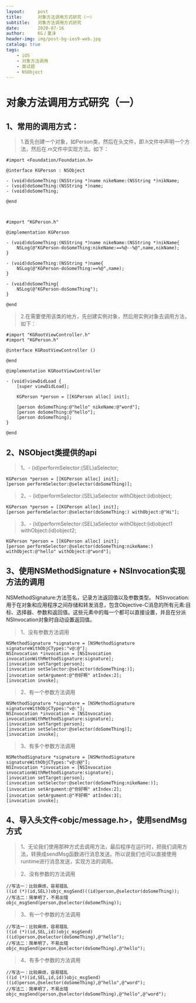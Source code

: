 ```yaml
---
layout:     post
title:      对象方法调用方式研究（一）
subtitle:   对象方法调用方式研究
date:       2020-07-16
author:     KG丿夏沫
header-img: img/post-bg-ios9-web.jpg
catalog: true
tags:
    - iOS
    - 对象方法调用
    - 面试题
    - NSObject
---
```


# 对象方法调用方式研究（一）

## 1、常用的调用方式：

>1.首先创建一个对象，如Person类，然后在头文件，即.h文件中声明一个方法，然后在.m文件中实现方法。如下：

```
#import <Foundation/Foundation.h>

@interface KGPerson : NSObject

- (void)doSomeThing:(NSString *)name nikeName:(NSString *)nikName;
- (void)doSomeThing:(NSString *)name;
- (void)doSomeThing;

@end



#import "KGPerson.h"

@implementation KGPerson

- (void)doSomeThing:(NSString *)name nikeName:(NSString *)nikName{
    NSLog(@"KGPerson-doSomeThing:nikeName:==%@--%@",name,nikName);
}

- (void)doSomeThing:(NSString *)name{
    NSLog(@"KGPerson-doSomeThing:==%@",name);
}

- (void)doSomeThing{
    NSLog(@"KGPerson-doSomeThing");
}

@end
```    

>2.在需要使用该类的地方，先创建实例对象，然后用实例对象去调用方法，如下：

```
#import "KGRootViewController.h"
#import "KGPerson.h"

@interface KGRootViewController ()

@end

@implementation KGRootViewController

- (void)viewDidLoad {
    [super viewDidLoad];
    
    KGPerson *person = [[KGPerson alloc] init];
    
    [person doSomeThing:@"hello" nikeName:@"word"];
    [person doSomeThing:@"hello"];
    [person doSomeThing];
}

@end
```

## 2、NSObject类提供的api
>1、- (id)performSelector:(SEL)aSelector;

```
KGPerson *person = [[KGPerson alloc] init];
[person performSelector:@selector(doSomeThing)];
```

>2、- (id)performSelector:(SEL)aSelector withObject:(id)object;

```
KGPerson *person = [[KGPerson alloc] init];
[person performSelector:@selector(doSomeThing:) withObject:@"Hi"];
```

>3、- (id)performSelector:(SEL)aSelector withObject:(id)object1 withObject:(id)object2;

```
KGPerson *person = [[KGPerson alloc] init];
[person performSelector:@selector(doSomeThing:nikeName:) withObject:@"hello" withObject:@"word"];
```

## 3、使用NSMethodSignature + NSInvocation实现方法的调用

NSMethodSignature:方法签名，记录方法返回值以及参数类型。
NSInvocation:用于在对象和应用程序之间存储和转发消息，包含Objective-C消息的所有元素:目标、选择器、参数和返回值。这些元素中的每一个都可以直接设置，并且在分派NSInvocation对象时自动设置返回值。

>1、没有参数方法调用

```
NSMethodSignature *signature = [NSMethodSignature signatureWithObjCTypes:"v@:@"];
NSInvocation *invocation = [NSInvocation invocationWithMethodSignature:signature];
[invocation setTarget:person];
[invocation setSelector:@selector(doSomeThing:)];
[invocation setArgument:@"你好啊" atIndex:2];
[invocation invoke];
```

>2、有一个参数方法调用

```
NSMethodSignature *signature = [NSMethodSignature signatureWithObjCTypes:"v@:"];
NSInvocation *invocation = [NSInvocation invocationWithMethodSignature:signature];
[invocation setTarget:person];
[invocation setSelector:@selector(doSomeThing)];
[invocation invoke];
```

>3、有多个参数方法调用

```
NSMethodSignature *signature = [NSMethodSignature signatureWithObjCTypes:"v@:@@"];
NSInvocation *invocation = [NSInvocation invocationWithMethodSignature:signature];
[invocation setTarget:person];
[invocation setSelector:@selector(doSomeThing:nikeName:)];
[invocation setArgument:@"你好啊" atIndex:2];
[invocation setArgument:@"不好啊" atIndex:3];
[invocation invoke];
```

## 4、导入头文件<objc/message.h>，使用sendMsg方式

>1、无论我们使用那种方式去调用方法，最后程序在运行时，把我们调用方法，转换成sendMsg函数进行消息发送。所以说我们也可以直接使用runtime进行消息发送，实现方法的调用。

>2、没有参数的方法调用

```
//写法一：比较麻烦，容易错乱
((id (*)(id,SEL))objc_msgSend)((id)person,@selector(doSomeThing));
//写法二：简单明了，不易出错
objc_msgSend(person,@selector(doSomeThing));
```

>3、有一个参数的方法调用

```
//写法一：比较麻烦，容易错乱
((id (*)(id,SEL,id))objc_msgSend)((id)person,@selector(doSomeThing),@"hello");
//写法二：简单明了，不易出错
objc_msgSend(person,@selector(doSomeThing),@"hello");
```

>4、有多个参数的方法调用

```
//写法一：比较麻烦，容易错乱
((id (*)(id,SEL,id,id))objc_msgSend)((id)person,@selector(doSomeThing),@"hello",@"word");
//写法二：简单明了，不易出错
objc_msgSend(person,@selector(doSomeThing),@"hello",@"word");
```

